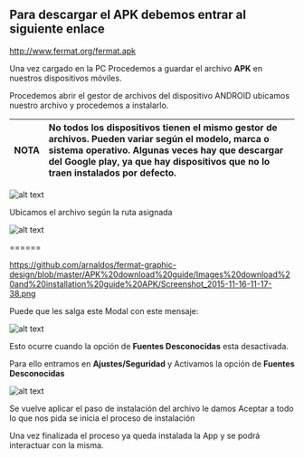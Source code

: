 ﻿
## Para descargar el APK debemos entrar al siguiente enlace

http://www.fermat.org/fermat.apk

Una vez cargado en la PC Procedemos a guardar el archivo **APK** en nuestros dispositivos móviles.

Procedemos abrir el gestor de archivos del dispositivo ANDROID ubicamos nuestro archivo y procedemos a instalarlo.

| NOTA | No todos los dispositivos tienen el mismo gestor de archivos. Pueden variar según el modelo, marca o sistema operativo. Algunas veces hay que descargar del Google play, ya que hay dispositivos que no lo traen instalados por defecto. |
| ------------- | :------------- |

![alt text](https://github.com/arnaldos/fermat-graphic-design/blob/master/APK%20download%20guide/Images%20download%20and%20installation%20guide%20APK/Screenshot_2015-11-16-11-03-43.jpg "Screenshot")

Ubicamos el archivo según la ruta asignada

![alt text](https://github.com/arnaldos/fermat-graphic-design/blob/master/APK%20download%20guide/Images%20download%20and%20installation%20guide%20APK/Screenshot_2015-11-16-11-04-12.jpg "Screenshot")

======

https://github.com/arnaldos/fermat-graphic-design/blob/master/APK%20download%20guide/Images%20download%20and%20installation%20guide%20APK/Screenshot_2015-11-16-11-17-38.png

Puede que les salga este Modal con este mensaje:

![alt text](https://github.com/arnaldos/fermat-graphic-design/blob/master/APK%20download%20guide/Images%20download%20and%20installation%20guide%20APK/Screenshot_2015-11-16-11-05-53.jpg "Screenshot")

Esto ocurre cuando la opción de **Fuentes Desconocidas** esta desactivada.

Para ello entramos en **Ajustes/Seguridad** y Activamos la opción de **Fuentes Desconocidas** 

![alt text](https://github.com/arnaldos/fermat-graphic-design/blob/master/APK%20download%20guide/Images%20download%20and%20installation%20guide%20APK/Screenshot_2015-11-16-11-06-09.jpg "Screenshot")

Se vuelve aplicar el paso de instalación del archivo le damos Aceptar a todo lo que nos pida se inicia el proceso de instalación 

Una vez finalizada el proceso ya queda instalada la App y se podrá interactuar con la misma.


